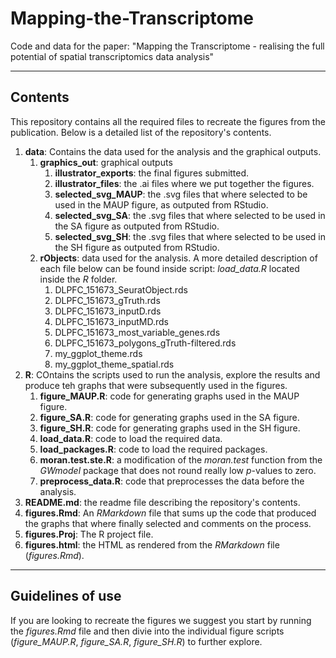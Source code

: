 # Mapping-the-Transcriptome

Code and data for the paper: "Mapping the Transcriptome - realising the full potential of spatial transcriptomics data analysis"

***

## Contents

This repository contains all the required files to recreate the figures from the publication. Below is a detailed list of the repository's contents.

1. **data**: Contains the data used for the analysis and the graphical outputs.
   1. **graphics_out**: graphical outputs
      1. **illustrator_exports**: the final figures submitted.
      2. **illustrator_files**: the .ai files where we put together the figures.
      3. **selected_svg_MAUP**: the .svg files that where selected to be used in the MAUP figure, as outputed from RStudio.
      4. **selected_svg_SA**: the .svg files that where selected to be used in the SA figure as outputed from RStudio.
      5. **selected_svg_SH**: the .svg files that where selected to be used in the SH figure as outputed from RStudio.
   2. **rObjects**: data used for the analysis. A more detailed description of each file below can be found inside script: *load_data.R* located inside the *R* folder.
      1. DLPFC_151673_SeuratObject.rds
      2. DLPFC_151673_gTruth.rds
      3. DLPFC_151673_inputD.rds
      4. DLPFC_151673_inputMD.rds
      5. DLPFC_151673_most_variable_genes.rds
      6. DLPFC_151673_polygons_gTruth-filtered.rds
      7. my_ggplot_theme.rds
      8. my_ggplot_theme_spatial.rds
2. **R**: COntains the scripts used to run the analysis, explore the results and produce teh graphs that were subsequently used in the figures.
   1. **figure_MAUP.R**: code for generating graphs used in the MAUP figure.
   2. **figure_SA.R**: code for generating graphs used in the SA figure.
   3. **figure_SH.R**: code for generating graphs used in the SH figure.
   4. **load_data.R**: code to load the required data.
   5. **load_packages.R**: code to load the required packages.
   6. **moran.test.ste.R**: a modification of the *moran.test* function from the *GWmodel* package that does not round really low *p*-values to zero.
   7. **preprocess_data.R**: code that preprocesses the data before the analysis.
3. **README.md**: the readme file describing the repository's contents.
4. **figures.Rmd**: An *RMarkdown* file that sums up the code that produced the graphs that where finally selected and comments on the process.
5. **figures.Proj**: The R project file.
6. **figures.html**: the HTML as rendered from the *RMarkdown* file (*figures.Rmd*).

***

## Guidelines of use

If you are looking to recreate the figures we suggest you start by running the *figures.Rmd* file and then divie into the individual figure scripts (*figure_MAUP.R*, *figure_SA.R*, *figure_SH.R*) to further explore.

